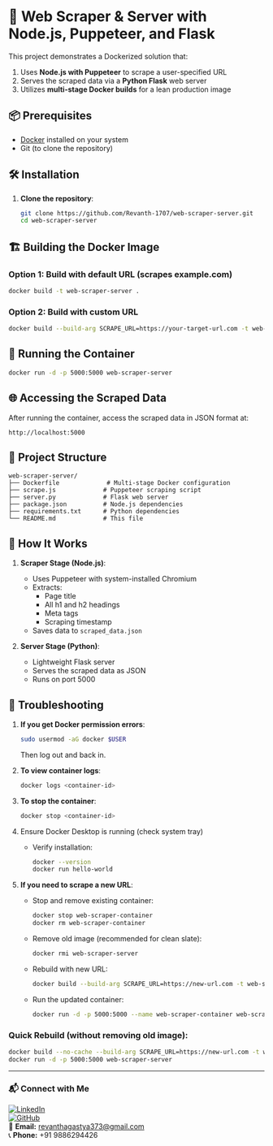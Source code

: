 # 🚀 Web Scraper & Server with Node.js, Puppeteer, and Flask

This project demonstrates a Dockerized solution that:
1. Uses **Node.js with Puppeteer** to scrape a user-specified URL
2. Serves the scraped data via a **Python Flask** web server
3. Utilizes **multi-stage Docker builds** for a lean production image

## 📦 Prerequisites

- [Docker](https://docs.docker.com/get-docker/) installed on your system
- Git (to clone the repository)

## 🛠️ Installation

1. **Clone the repository**:
   ```bash
   git clone https://github.com/Revanth-1707/web-scraper-server.git
   cd web-scraper-server
   ```

## 🏗️ Building the Docker Image

### Option 1: Build with default URL (scrapes example.com)
```bash
docker build -t web-scraper-server .
```

### Option 2: Build with custom URL
```bash
docker build --build-arg SCRAPE_URL=https://your-target-url.com -t web-scraper-server .
```

## 🚀 Running the Container

```bash
docker run -d -p 5000:5000 web-scraper-server
```

## 🌐 Accessing the Scraped Data

After running the container, access the scraped data in JSON format at:
```
http://localhost:5000
```

## 🧩 Project Structure

```
web-scraper-server/
├── Dockerfile             # Multi-stage Docker configuration
├── scrape.js             # Puppeteer scraping script
├── server.py             # Flask web server
├── package.json          # Node.js dependencies
├── requirements.txt      # Python dependencies
└── README.md             # This file
```

## 🔧 How It Works

1. **Scraper Stage (Node.js)**:
   - Uses Puppeteer with system-installed Chromium
   - Extracts:
     - Page title
     - All h1 and h2 headings
     - Meta tags
     - Scraping timestamp
   - Saves data to `scraped_data.json`

2. **Server Stage (Python)**:
   - Lightweight Flask server
   - Serves the scraped data as JSON
   - Runs on port 5000

## 🐛 Troubleshooting

1. **If you get Docker permission errors**:
   ```bash
   sudo usermod -aG docker $USER
   ```
   Then log out and back in.

2. **To view container logs**:
   ```bash
   docker logs <container-id>
   ```

3. **To stop the container**:
   ```bash
   docker stop <container-id>
   ```
   
4. Ensure Docker Desktop is running (check system tray)

   - Verify installation:
     ```bash
     docker --version
     docker run hello-world
     ```
   
5. **If you need to scrape a new URL**:
   - Stop and remove existing container:
     ```bash
     docker stop web-scraper-container
     docker rm web-scraper-container
     ```
   - Remove old image (recommended for clean slate):
     ```bash
     docker rmi web-scraper-server
     ```
     
   - Rebuild with new URL:
     ```bash
     docker build --build-arg SCRAPE_URL=https://new-url.com -t web-scraper-server .
     ```

   - Run the updated container:
     ```bash
     docker run -d -p 5000:5000 --name web-scraper-container web-scraper-server
     ```

### Quick Rebuild (without removing old image):
```bash
docker build --no-cache --build-arg SCRAPE_URL=https://new-url.com -t web-scraper-server .
docker run -d -p 5000:5000 web-scraper-server
```

-----

### 📬 Connect with Me  
[![LinkedIn](https://img.shields.io/badge/LinkedIn-blue?logo=linkedin&logoColor=white)](https://linkedin.com/in/revanth-l-3a5a18208)  
[![GitHub](https://img.shields.io/badge/GitHub-black?logo=github&logoColor=white)](https://github.com/Revanth-1707)  
📧 **Email:** revanthagastya373@gmail.com  
📞 **Phone:** +91 9886294426  
